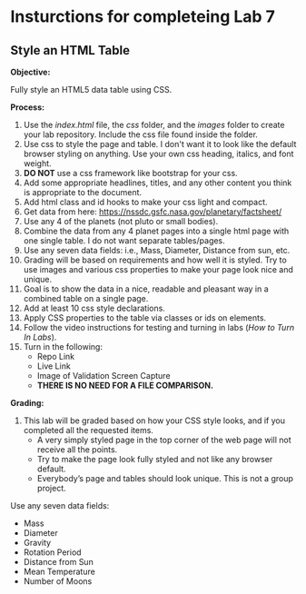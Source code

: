 # Insturctions for completeing Lab 7

## Style an HTML Table

**Objective:**

Fully style an HTML5 data table using CSS.

**Process:**

1. Use the *index.html* file, the *css* folder, and the *images* folder to create your lab repository. Include the css file found inside the folder.
1. Use css to style the page and table. I don't want it to look like the default browser styling on anything. Use your own css heading, italics, and font weight.
1. **DO NOT** use a css framework like bootstrap for your css.
1. Add some appropriate headlines, titles, and any other content you think is appropriate to the document.
1. Add html class and id hooks to make your css light and compact.
1. Get data from here: <https://nssdc.gsfc.nasa.gov/planetary/factsheet/>
1. Use any 4 of the planets (not pluto or small bodies).
1. Combine the data from any 4 planet pages into a single html page with one single table. I do not want separate tables/pages.
1. Use any seven data fields: i.e., Mass, Diameter, Distance from sun, etc.
1. Grading will be based on requirements and how well it is styled. Try to use images and various css properties to make your page look nice and unique.
1. Goal is to show the data in a nice, readable and pleasant way in a combined table on a single page.
1. Add at least 10 css style declarations.
1. Apply CSS properties to the table via classes or ids on elements.
1. Follow the video instructions for testing and turning in labs (*How to Turn In Labs*).
1. Turn in the following:
    * Repo Link
    * Live Link
    * Image of Validation Screen Capture
    * **THERE IS NO NEED FOR A FILE COMPARISON.**

**Grading:**

1. This lab will be graded based on how your CSS style looks, and if you completed all the requested items.
    * A very simply styled page in the top corner of the web page will not receive all the points.
    * Try to make the page look fully styled and not like any browser default.
    * Everybody’s page and tables should look unique. This is not a group project.

Use any seven data fields:

* Mass
* Diameter
* Gravity
* Rotation Period
* Distance from Sun
* Mean Temperature
* Number of Moons
